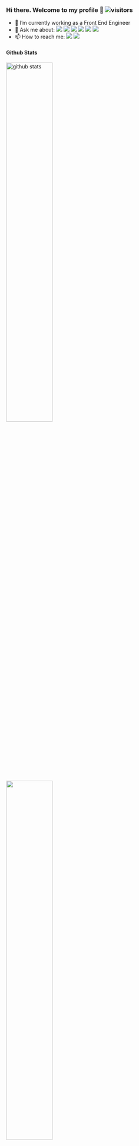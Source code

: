 ### Hi there. Welcome to my profile 👋  ![visitors](https://visitor-badge.glitch.me/badge?page_id=vishaka27)


- 🔭 I’m currently working as a Front End Engineer 
- 💬 Ask me about: <img src="https://img.shields.io/badge/HTML5-E34F26?style=for-the-badge&logo=html5&logoColor=white" /> <img src="https://img.shields.io/badge/CSS3-1572B6?style=for-the-badge&logo=css3&logoColor=white" /> <img src="https://img.shields.io/badge/JavaScript-F7DF1E?style=for-the-badge&logo=javascript&logoColor=black" /> <img src="https://img.shields.io/badge/Sass-CC6699?style=for-the-badge&logo=sass&logoColor=white" /> <img src="https://img.shields.io/badge/React-20232A?style=for-the-badge&logo=react&logoColor=61DAFB" /> <img src="https://img.shields.io/badge/AngularJS-E23237?style=for-the-badge&logo=angularjs&logoColor=white" />
- 📫 How to reach me: <a href="mailto: veenu.n2009@gmail.com"><img src="https://img.shields.io/badge/Gmail-D14836?style=for-the-badge&logo=gmail&logoColor=white"></a> <a href="https://www.linkedin.com/in/vishaka-nagarajan/"><img src="https://img.shields.io/badge/LinkedIn-0077B5?style=for-the-badge&logo=linkedin&logoColor=white"></a>

#### Github Stats
<img src="https://github-readme-stats.vercel.app/api?username=vishaka27&show_icons=true&theme=gotham" alt="github stats" width="50%" align="left"/>


<img src="https://github-readme-streak-stats.herokuapp.com/?user=vishaka27&theme=dark" width="50%">


### <u>Tech Stacks</u>

### Top Languages
 ![Top Langs](https://github-readme-stats.vercel.app/api/top-langs/?username=vishaka27&layout=compact)
